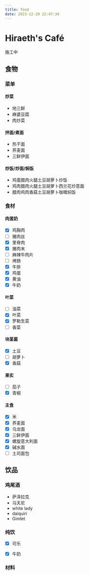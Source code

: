 ```yaml
---
title: food
date: 2023-12-20 22:47:34
---
```


# Hiraeth's Café

<p class= "note note-danger" >施工中</p>

## 食物

### 菜单

#### 炒菜

- 地三鲜
- 麻婆豆腐
- 肉炒菜

#### 拌面/煮面

- 热干面
- 荞麦面
- 三鲜伊面

#### 炒饭/炒面/焖饭

- 鸡蛋腊肉火腿土豆胡萝卜炒饭
- 鸡肉腊肉火腿土豆胡萝卜西兰花炒意面
- 腊肉鸡肉香菇土豆胡萝卜咖喱焖饭

### 食材

#### 肉蛋奶

- [x] 鸡胸肉
- [ ] 猪肉丝
- [x] 里脊肉
- [x] 猪肉末
- [ ] 麻辣牛肉片
- [ ] 烤肠
- [x] 牛排
- [x] 鸡蛋
- [x] 黄油
- [x] 牛奶

#### 叶菜

- [ ] 油菜
- [x] 叶菜
- [x] 罗勒生菜
- [ ] 香菜

#### 块茎菌

- [x] 土豆
- [ ] 胡萝卜
- [x] 香菇

#### 果实

- [ ] 茄子
- [x] 青椒

#### 主食

- [x] 米
- [x] 荞麦面
- [x] 乌龙面
- [x] 三鲜伊面
- [x] 螺旋意大利面
- [x] 碱水面
- [ ] 土司面包

## 饮品

### 鸡尾酒

- 萨泽拉克
- 马天尼
- white lady
- daiquiri
- Gimlet

### 纯饮

- [x] 可乐
- [x] 牛奶


### 材料
